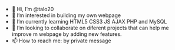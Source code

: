 - 👋 Hi, I’m @talo20
- 👀 I’m interested in building my own webpage
- 🌱 I’m currently learning HTML5 CSS3 JS AJAX PHP and MySQL
- 💞️ I’m looking to collaborate on diferent projects that can help me improve m webpage by adding new features.
- 📫 How to reach me: by private message
